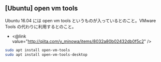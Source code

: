 ## [Ubuntu] open vm tools

Ubuntu 16.04 には open vm tools というものが入っているとのこと。VMware Tools の代わりに利用するとのこと。

* <@link value="http://qiita.com/y_minowa/items/8032a80b02432db0f5c2" />



```sh
sudo apt install open-vm-tools
sudo apt install open-vm-tools-desktop
```


